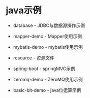 # java示例

- database  - JDBC与数据源操作示例

- mapper-demo - Mapper使用示例

- mybatis-demo - mybatis使用示例

- resource - 资源文件

- spring-boot - springMVC示例

- zeromq-demo - ZeroMQ使用示例

- basic-bit-demo - java位运算示例


